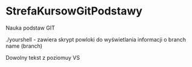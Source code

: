# StrefaKursowGitPodstawy
Nauka podstaw GIT

./yourshell - zawiera skrypt powloki do wyświetlania informacji o branch name (branch)


Dowolny tekst z poziomuy VS